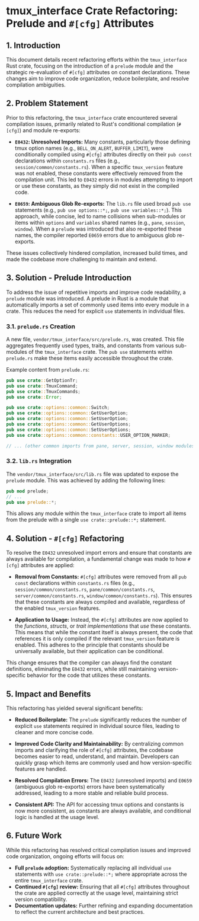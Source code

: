 # tmux_interface Crate Refactoring: Prelude and `#[cfg]` Attributes

## 1. Introduction

This document details recent refactoring efforts within the `tmux_interface` Rust crate, focusing on the introduction of a `prelude` module and the strategic re-evaluation of `#[cfg]` attributes on constant declarations. These changes aim to improve code organization, reduce boilerplate, and resolve compilation ambiguities.

## 2. Problem Statement

Prior to this refactoring, the `tmux_interface` crate encountered several compilation issues, primarily related to Rust's conditional compilation (`#[cfg]`) and module re-exports:

*   **`E0432`: Unresolved Imports:** Many constants, particularly those defining tmux option names (e.g., `BELL_ON_ALERT`, `BUFFER_LIMIT`), were conditionally compiled using `#[cfg]` attributes directly on their `pub const` declarations within `constants.rs` files (e.g., `session/common/constants.rs`). When a specific `tmux_version` feature was not enabled, these constants were effectively removed from the compilation unit. This led to `E0432` errors in modules attempting to import or use these constants, as they simply did not exist in the compiled code.

*   **`E0659`: Ambiguous Glob Re-exports:** The `lib.rs` file used broad `pub use` statements (e.g., `pub use options::*;`, `pub use variables::*;`). This approach, while concise, led to name collisions when sub-modules or items within `options` and `variables` shared names (e.g., `pane`, `session`, `window`). When a `prelude` was introduced that also re-exported these names, the compiler reported `E0659` errors due to ambiguous glob re-exports.

These issues collectively hindered compilation, increased build times, and made the codebase more challenging to maintain and extend.

## 3. Solution - Prelude Introduction

To address the issue of repetitive imports and improve code readability, a `prelude` module was introduced. A prelude in Rust is a module that automatically imports a set of commonly used items into every module in a crate. This reduces the need for explicit `use` statements in individual files.

### 3.1. `prelude.rs` Creation

A new file, `vendor/tmux_interface/src/prelude.rs`, was created. This file aggregates frequently used types, traits, and constants from various sub-modules of the `tmux_interface` crate. The `pub use` statements within `prelude.rs` make these items easily accessible throughout the crate.

Example content from `prelude.rs`:

```rust
pub use crate::GetOptionTr;
pub use crate::TmuxCommand;
pub use crate::TmuxCommands;
pub use crate::Error;

pub use crate::options::common::Switch;
pub use crate::options::common::GetUserOption;
pub use crate::options::common::SetUserOption;
pub use crate::options::common::GetUserOptions;
pub use crate::options::common::SetUserOptions;
pub use crate::options::common::constants::USER_OPTION_MARKER;

// ... (other common imports from pane, server, session, window modules)
```

### 3.2. `lib.rs` Integration

The `vendor/tmux_interface/src/lib.rs` file was updated to expose the `prelude` module. This was achieved by adding the following lines:

```rust
pub mod prelude;
// ...
pub use prelude::*;
```

This allows any module within the `tmux_interface` crate to import all items from the prelude with a single `use crate::prelude::*;` statement.

## 4. Solution - `#[cfg]` Refactoring

To resolve the `E0432` unresolved import errors and ensure that constants are always available for compilation, a fundamental change was made to how `#[cfg]` attributes are applied:

*   **Removal from Constants:** `#[cfg]` attributes were removed from all `pub const` declarations within `constants.rs` files (e.g., `session/common/constants.rs`, `pane/common/constants.rs`, `server/common/constants.rs`, `window/common/constants.rs`). This ensures that these constants are always compiled and available, regardless of the enabled `tmux_version` features.

*   **Application to Usage:** Instead, the `#[cfg]` attributes are now applied to the *functions*, *structs*, or *trait implementations* that *use* these constants. This means that while the constant itself is always present, the code that references it is only compiled if the relevant `tmux_version` feature is enabled. This adheres to the principle that constants should be universally available, but their application can be conditional.

This change ensures that the compiler can always find the constant definitions, eliminating the `E0432` errors, while still maintaining version-specific behavior for the code that utilizes these constants.

## 5. Impact and Benefits

This refactoring has yielded several significant benefits:

*   **Reduced Boilerplate:** The `prelude` significantly reduces the number of explicit `use` statements required in individual source files, leading to cleaner and more concise code.

*   **Improved Code Clarity and Maintainability:** By centralizing common imports and clarifying the role of `#[cfg]` attributes, the codebase becomes easier to read, understand, and maintain. Developers can quickly grasp which items are commonly used and how version-specific features are handled.

*   **Resolved Compilation Errors:** The `E0432` (unresolved imports) and `E0659` (ambiguous glob re-exports) errors have been systematically addressed, leading to a more stable and reliable build process.

*   **Consistent API:** The API for accessing tmux options and constants is now more consistent, as constants are always available, and conditional logic is handled at the usage level.

## 6. Future Work

While this refactoring has resolved critical compilation issues and improved code organization, ongoing efforts will focus on:

*   **Full `prelude` adoption:** Systematically replacing all individual `use` statements with `use crate::prelude::*;` where appropriate across the entire `tmux_interface` crate.
*   **Continued `#[cfg]` review:** Ensuring that all `#[cfg]` attributes throughout the crate are applied correctly at the usage level, maintaining strict version compatibility.
*   **Documentation updates:** Further refining and expanding documentation to reflect the current architecture and best practices.
